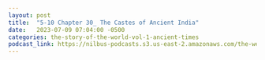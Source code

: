 ```yaml
---
layout: post
title:  "5-10 Chapter 30_ The Castes of Ancient India"
date:   2023-07-09 07:04:00 -0500
categories: the-story-of-the-world-vol-1-ancient-times
podcast_link: https://nilbus-podcasts.s3.us-east-2.amazonaws.com/the-well-trained-mind/The%20Story%20of%20the%20World%20Vol.%201%20Ancient%20Times/5-10%20Chapter%2030_%20The%20Castes%20of%20Ancient%20India.mp3
---
```

